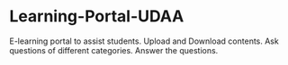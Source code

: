 # Learning-Portal-UDAA
E-learning portal to assist students. Upload and Download contents. Ask questions of different categories. Answer the questions.
